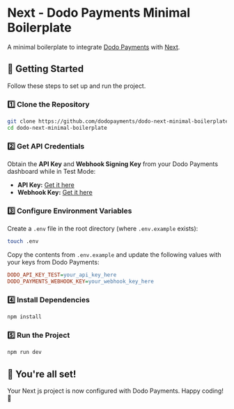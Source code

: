 # Next - Dodo Payments Minimal Boilerplate

A minimal boilerplate to integrate [Dodo Payments](https://dodopayments.com/) with [Next](https://nextjs.org/).

## 🚀 Getting Started

Follow these steps to set up and run the project.

### 1️⃣ Clone the Repository
```sh
git clone https://github.com/dodopayments/dodo-next-minimal-boilerplate.git
cd dodo-next-minimal-boilerplate
```

### 2️⃣ Get API Credentials
Obtain the **API Key** and **Webhook Signing Key** from your Dodo Payments dashboard while in Test Mode:
- **API Key:** [Get it here](https://app.dodopayments.com/developer/api-keys)
- **Webhook Key:** [Get it here](https://app.dodopayments.com/developer/webhooks)

### 3️⃣ Configure Environment Variables
Create a `.env` file in the root directory (where `.env.example` exists):
```sh
touch .env
```
Copy the contents from `.env.example` and update the following values with your keys from Dodo Payments:
```ini
DODO_API_KEY_TEST=your_api_key_here
DODO_PAYMENTS_WEBHOOK_KEY=your_webhook_key_here
```


### 4️⃣ Install Dependencies
```sh
npm install
```

### 5️⃣ Run the Project
```sh
npm run dev
```

## 🎉 You're all set!
Your Next js project is now configured with Dodo Payments. Happy coding! 🚀